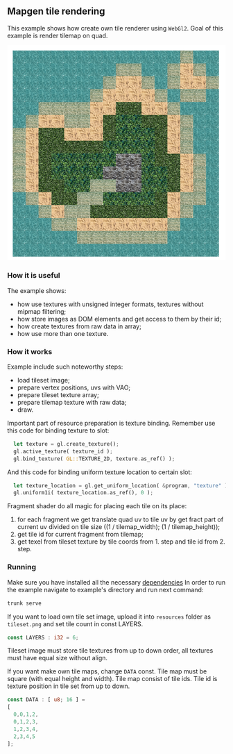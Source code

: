 ## Mapgen tile rendering

This example shows how create own tile renderer using `WebGl2`. Goal of this example is render tilemap on quad.

![showcase]( ./showcase.png )

### How it is useful

The example shows:
- how use textures with unsigned integer formats, textures without mipmap filtering;
- how store images as DOM elements and get access to them by their id;
- how create textures from raw data in array;
- how use more than one texture.

### How it works

Example include such noteworthy steps:
 - load tileset image;
 - prepare vertex positions, uvs with VAO;
 - prepare tileset texture array;
 - prepare tilemap texture with raw data;
 - draw.

Important part of resource preparation is texture binding. Remember use this code for binding texture to slot:

``` rust
  let texture = gl.create_texture();
  gl.active_texture( texture_id );
  gl.bind_texture( GL::TEXTURE_2D, texture.as_ref() ); 
```

And this code for binding uniform texture location to certain slot:

``` rust
  let texture_location = gl.get_uniform_location( &program, "texture" );
  gl.uniform1i( texture_location.as_ref(), 0 );
```

Fragment shader do all magic for placing each tile on its place: 
 1. for each fragment we get translate quad uv to tile uv by get fract part of current uv divided on tile size ((1 / tilemap_width); (1 / tilemap_height));
 2. get tile id for current fragment from tilemap;
 3. get texel from tileset texture by tile coords from 1. step and tile id from 2. step. 

### Running

Make sure you have installed all the necessary [dependencies]( ../../../module/min/minwebgl/readme.md )
In order to run the example navigate to example's directory and run next command:
``` bash
trunk serve
```
If you want to load own tile set image, upload it into `resources` folder as `tileset.png` and set tile count in const LAYERS. 

``` rust
const LAYERS : i32 = 6;
```

Tileset image must store tile textures from up to down order, all textures must have equal size without align.

If you want make own tile maps, change `DATA` const. Tile map must be square (with equal height and width). Tile map consist of tile ids. Tile id is texture position in tile set from up to down.

``` rust
const DATA : [ u8; 16 ] = 
[
  0,0,1,2,
  0,1,2,3,
  1,2,3,4,
  2,3,4,5
];
```